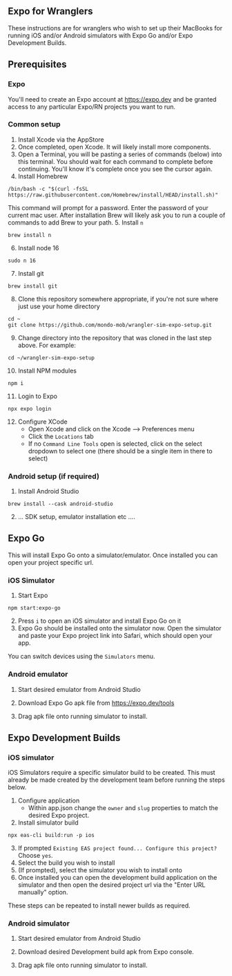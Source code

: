 ## Expo for Wranglers

These instructions are for wranglers who wish to set up their MacBooks for running iOS and/or Android simulators with Expo Go and/or Expo Development Builds.


## Prerequisites

### Expo 

You'll need to create an Expo account at https://expo.dev and be granted access to any particular Expo/RN projects you want to run.

### Common setup

1. Install Xcode via the AppStore
2. Once completed, open Xcode. It will likely install more components.
3. Open a Terminal, you will be pasting a series of commands (below) into this terminal. You should wait for each command to complete before continuing. You'll know it's complete once you see the cursor again.
4. Install Homebrew 
```shell
/bin/bash -c "$(curl -fsSL https://raw.githubusercontent.com/Homebrew/install/HEAD/install.sh)"
```
This command will prompt for a password. Enter the password of your current mac user. 
After installation Brew will likely ask you to run a couple of commands to add Brew to your path.
5. Install `n`
```shell
brew install n
```
6. Install node 16
```shell
sudo n 16
```
7. Install git
```shell
brew install git
```
8. Clone this repository somewhere appropriate, if you're not sure where just use your home directory
```shell
cd ~
git clone https://github.com/mondo-mob/wrangler-sim-expo-setup.git
```
9. Change directory into the repository that was cloned in the last step above. For example:
```shell
cd ~/wrangler-sim-expo-setup
```
10. Install NPM modules
```shell
npm i
```
11. Login to Expo
```
npx expo login
 ```
12. Configure XCode
    - Open Xcode and click on the Xcode --> Preferences menu
    - Click the `Locations` tab
    - If no `Command Line Tools` open is selected, click on the select dropdown to select one (there should be a single item in there to select)

### Android setup (if required)
1. Install Android Studio
```shell
brew install --cask android-studio
```
2. ... SDK setup, emulator installation etc ....

## Expo Go

This will install Expo Go onto a simulator/emulator.
Once installed you can open your project specific url.

### iOS Simulator

1. Start Expo
```shell
npm start:expo-go
```
2. Press `i` to open an iOS simulator and install Expo Go on it
3. Expo Go should be installed onto the simulator now. Open the simulator and paste your Expo project link into Safari, which should open your app.

You can switch devices using the `Simulators` menu.

### Android emulator

1. Start desired emulator from Android Studio

2. Download Expo Go apk file from https://expo.dev/tools

3. Drag apk file onto running simulator to install.

## Expo Development Builds

### iOS simulator

iOS Simulators require a specific simulator build to be created.
This must already be made created by the development team before running the steps below.

1. Configure application
   - Within app.json change the `owner` and `slug` properties to match the desired Expo project. 
2. Install simulator build
```
npx eas-cli build:run -p ios
```
3. If prompted `Existing EAS project found... Configure this project?` Choose `yes`.
4. Select the build you wish to install
5. (If prompted), select the simulator you wish to install onto
6. Once installed you can open the development build application on the simulator and then open the desired project url via the "Enter URL manually" option.

These steps can be repeated to install newer builds as required.

### Android simulator
1. Start desired emulator from Android Studio

2. Download desired Development build apk from Expo console.

3. Drag apk file onto running simulator to install.


